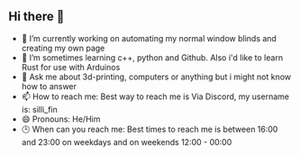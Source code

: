 ## Hi there 👋

<!--
**VilkkuKoo/VilkkuKoo** is a ✨ _special_ ✨ repository because its `README.md` (this file) appears on your GitHub profile.
- 🤔 I’m looking for help with ...
- 👯 I’m looking to collaborate on ...
- ⚡ Fun fact: 
-->

- 🔭 I’m currently working on automating my normal window blinds and creating my own page
- 🌱 I’m sometimes learning c++, python and Github. Also i'd like to learn Rust for use with Arduinos
- 💬 Ask me about 3d-printing, computers or anything but i might not know how to answer
- 📫 How to reach me: Best way to reach me is Via Discord, my username is: silli_fin
- 😄 Pronouns: He/Him
- 🕒 When can you reach me: Best times to reach me is between 16:00 and 23:00 on weekdays and on weekends 12:00 - 00:00

